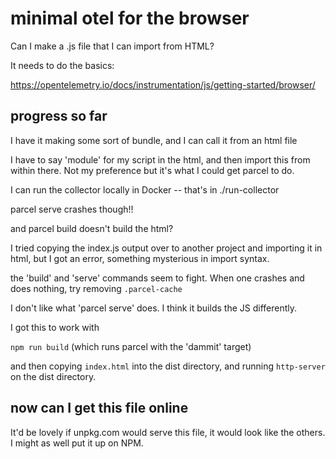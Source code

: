# minimal otel for the browser

Can I make a .js file that I can import from HTML?

It needs to do the basics:

https://opentelemetry.io/docs/instrumentation/js/getting-started/browser/

## progress so far

I have it making some sort of bundle, and I can call it from an html file

I have to say 'module' for my script in the html, and then import this from within there. Not my preference but it's what I could get parcel to do.

I can run the collector locally in Docker -- that's in ./run-collector

parcel serve crashes though!!

and parcel build doesn't build the html?

I tried copying the index.js output over to another project and importing it in html, but I got an error, something mysterious in import syntax.

the 'build' and 'serve' commands seem to fight. When one crashes and does nothing, try removing `.parcel-cache`

I don't like what 'parcel serve' does. I think it builds the JS differently.

I got this to work with

`npm run build` (which runs parcel with the 'dammit' target)

and then copying `index.html` into the dist directory, and running `http-server` on the dist directory.

## now can I get this file online

It'd be lovely if unpkg.com would serve this file, it would look like the others.
I might as well put it up on NPM.
